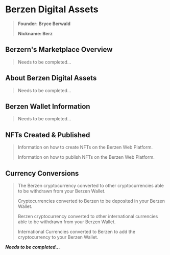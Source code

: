 # Berzen Digital Assets

> **Founder: Bryce Berwald**
>
> **Nickname: Berz**

## Berzern's Marketplace Overview
>
> Needs to be completed...

## About Berzen Digital Assets
>
> Needs to be completed...

## Berzen Wallet Information
>
> Needs to be completed...

## NFTs Created & Published
>
> Information on how to create NFTs on the Berzen Web Platform.
>
> Information on how to publish NFTs on the Berzen Web Platform.

## Currency Conversions
>
> The Berzen cryptocurrency converted to other cryptocurrencies able to be withdrawn from your Berzen Wallet.
>
> Cryptocurrencies converted to Berzen to be deposited in your Berzen Wallet.
>
> Berzen cryptocurrency converted to other international currencies able to be withdrawn from your Berzen Wallet.
>
> International Currencies converted to Berzen to add the cryptocurrency to your Berzen Wallet.

***Needs to be completed...***

